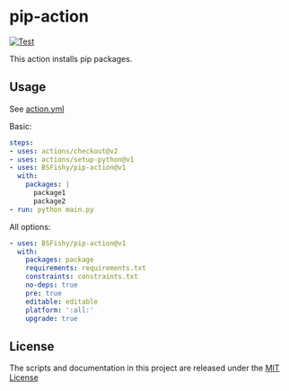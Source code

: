 # pip-action
[![Test](https://github.com/BSFishy/pip-action/workflows/Test/badge.svg)](https://github.com/BSFishy/pip-action/actions)

This action installs pip packages.

## Usage
See [action.yml](action.yml)

Basic:
```yaml
steps:
- uses: actions/checkout@v2
- uses: actions/setup-python@v1
- uses: BSFishy/pip-action@v1
  with:
    packages: |
      package1
      package2
- run: python main.py
```

All options:
```yaml
- uses: BSFishy/pip-action@v1
  with:
    packages: package
    requirements: requirements.txt
    constraints: constraints.txt
    no-deps: true
    pre: true
    editable: editable
    platform: ':all:'
    upgrade: true
```

## License

The scripts and documentation in this project are released under the [MIT License](LICENSE)
